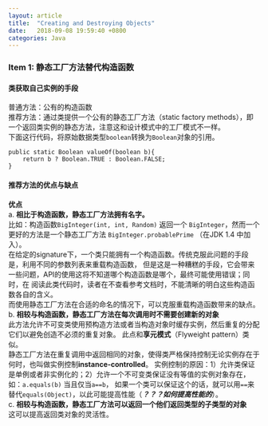 ```yaml
---
layout: article
title:  "Creating and Destroying Objects"
date:   2018-09-08 19:59:40 +0800
categories: Java
---
```


### Item 1: 静态工厂方法替代构造函数

#### 类获取自己实例的手段  
普通方法：公有的构造函数  
推荐方法：通过类提供一个公有的静态工厂方法（static factory methods），即一个返回类实例的静态方法，注意这和设计模式中的工厂模式不一样。  
下面这行代码，将原始数据类型`boolean`转换为`Boolean`对象的引用。
```
public static Boolean valueOf(boolean b){
    return b ? Boolean.TRUE : Boolean.FALSE;
}
```

#### 推荐方法的优点与缺点
**优点**  
a. **相比于构造函数，静态工厂方法拥有名字。**  
比如：构造函数`BigInteger(int, int, Random)` 返回一个 `BigInteger`，然而一个更好的方法是一个静态工厂方法
`BigInteger.probablePrime` （在JDK 1.4 中加入）。  
在给定的signature下，一个类只能拥有一个构造函数。传统克服此问题的手段是，利用不同的参数列表来重载构造函数，
但是这是一种糟糕的手段，它会带来一些问题，API的使用这将不知道哪个构造函数是哪个，最终可能使用错误；同时，在
阅读此类代码时，读者在不查看参考文档时，不能清晰的明白这些构造函数各自的含义。  
而使用静态工厂方法在合适的命名的情况下，可以克服重载构造函数带来的缺点。  
b. **相较与构造函数，静态工厂方法在每次调用时不需要创建新的对象**  
此方法允许不可变类使用预构造方法或者当构造对象时缓存实例，然后重复的分配它们以避免创造不必须的重复对象。
此点和**享元模式**（Flyweight pattern）类似。  
静态工厂方法在重复调用中返回相同的对象，使得类严格保持控制无论实例存在于何时，也叫做实例控制**instance-controlled**。
实例控制的原因：1）允许类保证是单例或者非实例化的；2）允许一个不可变类保证没有等值的实例对象存在，如：`a.equals(b)` 当且仅当`a==b`，
如果一个类可以保证这个的话，就可以用`==`来替代`equals(Object)`，以此可能提高性能（**_？？？如何提高性能的_**）。  
c. **相较与构造函数，静态工厂方法可以返回一个他们返回类型的子类型的对象**  
这可以提高返回类对象的灵活性。

